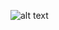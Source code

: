 ![alt text](https://camo.githubusercontent.com/890af9cdc52aadff5ef2b0d4a7f8e75766ed0f91e242039172916e864c0cd80f/68747470733a2f2f6d656469612e67697068792e636f6d2f6d656469612f336f364d626d3959425830327755557570572f67697068792e676966)
